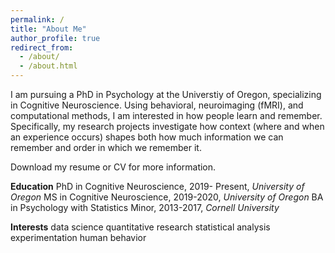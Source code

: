 ```yaml
---
permalink: /
title: "About Me"
author_profile: true
redirect_from: 
  - /about/
  - /about.html
---
```


I am pursuing a PhD in Psychology at the Universtiy of Oregon, specializing in Cognitive Neuroscience. Using behavioral, neuroimaging (fMRI), and computational methods, I am interested in how people learn and remember. Specifically, my research projects investigate how context (where and when an experience occurs) shapes both how much information we can remember and order in which we remember it.

Download my resume or CV for more information.

 **Education**
PhD in Cognitive Neuroscience, 2019- Present, _University of Oregon_
MS in Cognitive Neuroscience, 2019-2020, _University of Oregon_
BA in Psychology with Statistics Minor, 2013-2017, _Cornell University_ 

**Interests** 
data science
quantitative research
statistical analysis 
experimentation
human behavior
